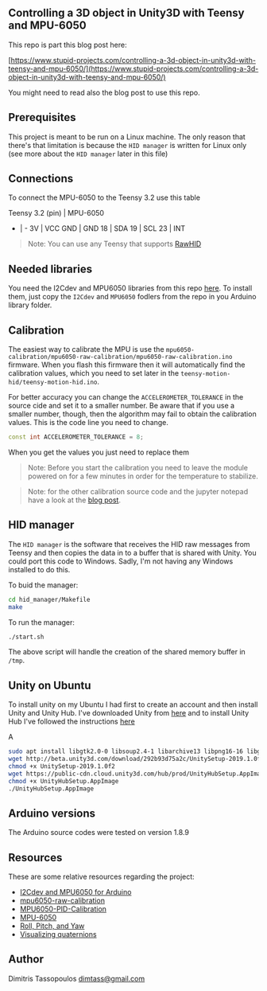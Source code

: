 Controlling a 3D object in Unity3D with Teensy and MPU-6050
----

This repo is part this blog post here:

[https://www.stupid-projects.com/controlling-a-3d-object-in-unity3d-with-teensy-and-mpu-6050/](https://www.stupid-projects.com/controlling-a-3d-object-in-unity3d-with-teensy-and-mpu-6050/)

You might need to read also the blog post to use this repo.

## Prerequisites
This project is meant to be run on a Linux machine. The only reason that there's
that limitation is because the `HID manager` is written for Linux only (see more
about the `HID manager` later in this file)

## Connections
To connect the MPU-6050 to the Teensy 3.2 use this table

Teensy 3.2 (pin) | MPU-6050
- | -
3V | VCC
GND | GND
18 | SDA
19 | SCL
23 | INT

> Note: You can use any Teensy that supports [RawHID](https://www.pjrc.com/teensy/rawhid.html)

## Needed libraries
You need the I2Cdev and MPU6050 libraries from this repo [here](https://github.com/jrowberg/i2cdevlib/tree/master/Arduino/).
To install them, just copy the `I2Cdev` and `MPU6050` fodlers from the repo in
you Arduino library folder.

## Calibration

The easiest way to calibrate the MPU is use the
`mpu6050-calibration/mpu6050-raw-calibration/mpu6050-raw-calibration.ino`
firmware. When you flash this firmware then it will automatically find
the calibration values, which you need to set later in the
`teensy-motion-hid/teensy-motion-hid.ino`.

For better accuracy you can change the `ACCELEROMETER_TOLERANCE` in the source cide
and set it to a smaller number. Be aware that if you use a smaller number, though,
then the algorithm may fail to obtain the calibration values. This is the code
line you need to change.

```cpp
const int ACCELEROMETER_TOLERANCE = 8;
```

When you get the values you just need to replace them 

> Note: Before you start the calibration you need to leave the module powered
on for a few minutes in order for the temperature to stabilize.

> Note: for the other calibration source code and the jupyter notepad
have a look at the [blog post](https://www.stupid-projects.com/controlling-a-3d-object-in-unity3d-with-teensy-and-mpu-6050/).


## HID manager
The `HID manager` is the software that receives the HID raw messages from Teensy
and then copies the data in to a buffer that is shared with Unity. You could
port this code to Windows. Sadly, I'm not having any Windows installed to do this.

To buid the manager:
```sh
cd hid_manager/Makefile
make
```

To run the manager:
```sh
./start.sh
```

The above script will handle the creation of the shared memory buffer in `/tmp`.

## Unity on Ubuntu
To install unity on my Ubuntu I had first to create an account and then install
Unity and Unity Hub. I've downloaded Unity from [here](https://forum.unity.com/threads/unity-on-linux-release-notes-and-known-issues.350256/page-2)
and to install Unity Hub I've followed the instructions
[here](https://www.techrepublic.com/article/how-to-install-the-unity-editor-on-linux/)

A
```sh
sudo apt install libgtk2.0-0 libsoup2.4-1 libarchive13 libpng16-16 libgconf-2-4 lib32stdc++6 libcanberra-gtk-module
wget http://beta.unity3d.com/download/292b93d75a2c/UnitySetup-2019.1.0f2
chmod +x UnitySetup-2019.1.0f2
wget https://public-cdn.cloud.unity3d.com/hub/prod/UnityHubSetup.AppImage
chmod +x UnityHubSetup.AppImage
./UnityHubSetup.AppImage
```

## Arduino versions
The Arduino source codes were tested on version 1.8.9

## Resources
These are some relative resources regarding the project:

* [I2Cdev and MPU6050 for Arduino](https://github.com/jrowberg/i2cdevlib)
* [mpu6050-raw-calibration](https://github.com/melikabarzegaran/mpu6050-raw-calibration)
* [MPU6050-PID-Calibration](https://github.com/thisisG/MPU6050-PID-Calibration)
* [MPU-6050](https://www.invensense.com/products/motion-tracking/6-axis/mpu-6050/)
* [Roll, Pitch, and Yaw](https://howthingsfly.si.edu/flight-dynamics/roll-pitch-and-yaw)
* [Visualizing quaternions](https://eater.net/quaternions/)

## Author
Dimitris Tassopoulos <dimtass@gmail.com>